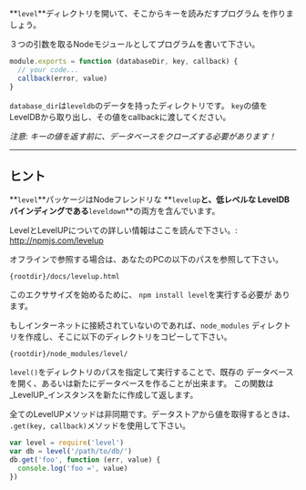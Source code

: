 **`level`**ディレクトリを開いて、そこからキーを読みだすプログラム
を作りましょう。

３つの引数を取るNodeモジュールとしてプログラムを書いて下さい。

```javascript
module.exports = function (databaseDir, key, callback) {
  // your code...
  callback(error, value)
}
```

`database_dir`は`leveldb`のデータを持ったディレクトリです。
`key`の値をLevelDBから取り出し、その値をcallbackに渡してください。

_注意: キーの値を返す前に、データベースをクローズする必要があります！_

---

## ヒント

**`level`**パッケージはNodeフレンドリな **`levelup`**と、低レベルな
LevelDBバインディングである**`leveldown`**の両方を含んでいます。

LevelとLevelUPについての詳しい情報はここを読んで下さい。: http://npmjs.com/levelup

オフラインで参照する場合は、あなたのPCの以下のパスを参照して下さい。

    {rootdir}/docs/levelup.html

このエクササイズを始めるために、 `npm install level`を実行する必要が
あります。

もしインターネットに接続されていないのであれば、`node_modules`
ディレクトリを作成し、そこに以下のディレクトリをコピーして下さい。

    {rootdir}/node_modules/level/

`level()`をディレクトリのパスを指定して実行することで、既存の
データベースを開く、あるいは新たにデータベースを作ることが出来ます。
この関数は_LevelUP_インスタンスを新たに作成して返します。

全てのLevelUPメソッドは非同期です。データストアから値を取得するときは、
`.get(key, callback)`メソッドを使用して下さい。

```javascript
var level = require('level')
var db = level('/path/to/db/')
db.get('foo', function (err, value) {
  console.log('foo =', value)
})
```
